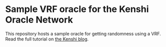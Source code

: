 # Sample VRF oracle for the Kenshi Oracle Network

This repository hosts a sample oracle for getting randomness using a VRF.
Read the full tutorial on
[the Kenshi blog](https://kenshi.io/blog/how-to-create-a-vrf-oracle-using-the-kenshi-oracle-network).
